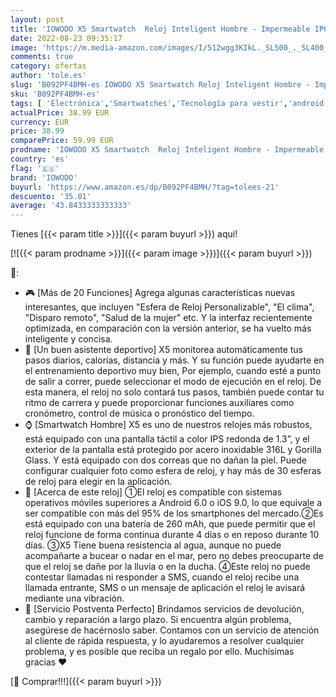 ```yaml
---
layout: post
title: 'IOWODO X5 Smartwatch  Reloj Inteligent Hombre - Impermeable IP68 | Esfera de Reloj de DIY | Tiempo | Caloría | Pulsometro | Sueño | 9 Deportes  Smartwatch Hombre para Android e iOS  2 Correas '
date: 2022-08-23 09:35:17
image: 'https://m.media-amazon.com/images/I/512wgg3KIkL._SL500_._SL400_.jpg'
comments: true
category: ofertas
author: 'tole.es'
slug: 'B092PF4BMH-es IOWODO X5 Smartwatch Reloj Inteligent Hombre - Impermeable...'
sku: 'B092PF4BMH-es'
tags: [ 'Electrónica','Smartwatches','Tecnología para vestir','android','iowodo','🇪🇸', ]
actualPrice: 38.99 EUR
currency: EUR
price: 38.99
comparePrice: 59.99 EUR
prodname: 'IOWODO X5 Smartwatch  Reloj Inteligent Hombre - Impermeable IP68 | Esfera de Reloj de DIY | Tiempo | Caloría | Pulsometro | Sueño | 9 Deportes  Smartwatch Hombre para Android e iOS  2 Correas '
country: 'es'
flag: '🇪🇸'
brand: 'IOWODO'
buyurl: 'https://www.amazon.es/dp/B092PF4BMH/?tag=tolees-21'
descuento: '35.01'
average: '43.8433333333333'
---
```


Tienes [{{< param title >}}]({{< param buyurl >}}) aqui!

[![{{< param prodname >}}]({{< param image >}})]({{< param buyurl >}})

🔎:

- 🎮 [Más de 20 Funciones] Agrega algunas características nuevas interesantes, que incluyen "Esfera de Reloj Personalizable", "El clima", "Disparo remoto", "Salud de la mujer" etc. Y la interfaz recientemente optimizada, en comparación con la versión anterior, se ha vuelto más inteligente y concisa.
- 🏃 [Un buen asistente deportivo] X5 monitorea automáticamente tus pasos diarios, calorías, distancia y más. Y su función puede ayudarte en el entrenamiento deportivo muy bien, Por ejemplo, cuando esté a punto de salir a correr, puede seleccionar el modo de ejecución en el reloj. De esta manera, el reloj no solo contará tus pasos, también puede contar tu ritmo de carrera y puede proporcionar funciones auxiliares como cronómetro, control de música o pronóstico del tiempo.
- ⌚ [Smartwatch Hombre] X5 es uno de nuestros relojes más robustos, está equipado con una pantalla táctil a color IPS redonda de 1.3”, y el exterior de la pantalla está protegido por acero inoxidable 316L y Gorilla Glass. Y está equipado con dos correas que no dañan la piel. Puede configurar cualquier foto como esfera de reloj, y hay más de 30 esferas de reloj para elegir en la aplicación.
- 📱 [Acerca de este reloj] ①El reloj es compatible con sistemas operativos móviles superiores a Android 6.0 o iOS 9.0, lo que equivale a ser compatible con más del 95% de los smartphones del mercado.②Es está equipado con una batería de 260 mAh, que puede permitir que el reloj funcione de forma continua durante 4 días o en reposo durante 10 días. ③X5 Tiene buena resistencia al agua, aunque no puede acompañarte a bucear o nadar en el mar, pero no debes preocuparte de que el reloj se dañe por la lluvia o en la ducha. ④Este reloj no puede contestar llamadas ni responder a SMS, cuando el reloj recibe una llamada entrante, SMS o un mensaje de aplicación el reloj le avisará mediante una vibración.
- 💯 [Servicio Postventa Perfecto] Brindamos servicios de devolución, cambio y reparación a largo plazo. Si encuentra algún problema, asegúrese de hacérnoslo saber. Contamos con un servicio de atención al cliente de rápida respuesta, y lo ayudaremos a resolver cualquier problema, y es posible que reciba un regalo por ello. Muchísimas gracias ❤

[🛒 Comprar!!!]({{< param buyurl >}})

